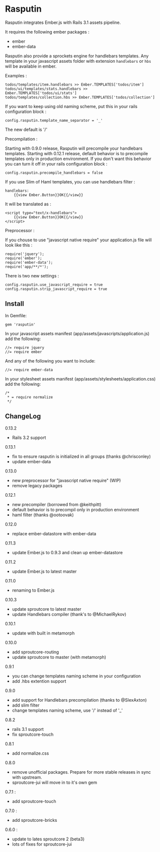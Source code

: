 Rasputin
========

Rasputin integrates Ember.js with Rails 3.1 assets pipeline.

It requires the following ember packages :

* ember
* ember-data

Rasputin also provide a sprockets engine for handlebars templates. Any template in your
javascript assets folder with extension `handlebars` or `hbs` will be available in ember.

Examples :

    todos/templates/item.handlebars >> Ember.TEMPLATES['todos/item']
    todos/ui/templates/stats.handlebars >> Ember.TEMPLATES['todos/ui/stats']
    todos/templates/collection.hbs >> Ember.TEMPLATES['todos/collection']

If you want to keep using old naming scheme, put this in your rails configuration block :

    config.rasputin.template_name_separator = '_'

The new default is '/'

Precompilation :

Starting with 0.9.0 release, Rasputin will precompile your handlebars templates.
Starting with 0.12.1 release, default behavior is to precompile templates only in production environment.
If you don't want this behavior you can turn it off in your rails configuration block :

    config.rasputin.precompile_handlebars = false

If you use Slim of Haml templates, you can use handlebars filter :

    handlebars:
        {{view Ember.Button}}OK{{/view}}

It will be translated as :

    <script type="text/x-handlebars">
        {{view Ember.Button}}OK{{/view}}
    </script>

Preprocessor :

If you chouse to use "javascript native require" your application.js file will look like this :

    require('jquery');
    require('ember');
    require('ember-data');
    require('app/**/*');

There is two new settings :

    config.rasputin.use_javascript_require = true
    config.rasputin.strip_javascript_require = true

Install
-------

In Gemfile:

    gem 'rasputin'

In your javascript assets manifest (app/assets/javascripts/application.js) add the following:

    //= require jquery
    //= require ember

And any of the following you want to include:

    //= require ember-data

In your stylesheet assets manifest (app/assets/stylesheets/application.css) add the following:

    /*
     * = require normalize
     */

ChangeLog
----------

0.13.2

* Rails 3.2 support

0.13.1

* fix to ensure rasputin is initialized in all groups (thanks @chrisconley)
* update ember-data

0.13.0

* new preprocessor for "javascript native require" (WIP)
* remove legacy packages

0.12.1

* new precompiler (borrowed from @keithpitt)
* default behavior is to precompil only in production environment
* haml filter (thanks @ootoovak)

0.12.0

* replace ember-datastore with ember-data

0.11.3

* update Ember.js to 0.9.3 and clean up ember-datastore

0.11.2

* update Ember.js to latest master

0.11.0

* renaming to Ember.js

0.10.3

* update sproutcore to latest master
* update Handlebars compiler (thank's to @MichaelRykov)

0.10.1

* update with built in metamorph

0.10.0

* add sproutcore-routing
* update sproutcore to master (with metamorph)

0.9.1

* you can change templates naming scheme in your configuration
* add .hbs extention support

0.9.0

* add support for Handlebars precompilation (thanks to @SlexAxton)
* add slim filter
* change templates naming scheme, use '/' instead of '_'

0.8.2

* rails 3.1 support
* fix sproutcore-touch

0.8.1

* add normalize.css

0.8.0

* remove unofficial packages. Prepare for more stable releases in sync with upstream.
* sproutcore-jui will move in to it's own gem

0.7.1 :

* add sproutcore-touch

0.7.0 :

* add sproutcore-bricks

0.6.0 :

* update to lates sproutcore 2 (beta3)
* lots of fixes for sproutcore-jui
